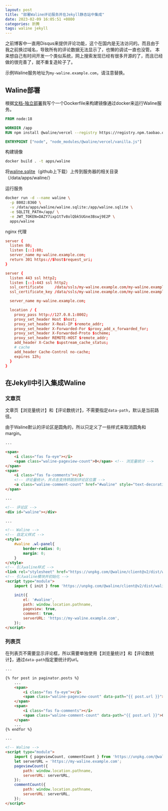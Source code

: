 ```yaml
---
layout: post
title: "部署Waline评论服务并在Jekyll静态站中集成"
date: 2023-02-09 16:05:51 +0800
categories: 折腾
tags: waline jekyll
---
```


之前博客中一直用Disqus来提供评论功能，这个在国内是无法访问的。而且由于我之前换过域名，导致所有的评论数据无法显示了，也懒的调试一直也没管。
本来想自己有时间开发一个类似系统，网上搜索发现已经有很多开源的了，而且已经做的很完善了，就不重复造轮子了。

示例Waline服务地址为`my-waline.example.com`，请注意替换。

## Waline部署

根据[文档-独立部署](https://waline.js.org/guide/deploy/vps.html)我写个一个Dockerfile来构建镜像通过docker来运行Waline服务。

```Dockerfile
FROM node:18

WORKDIR /app
RUN npm install @waline/vercel --registry https://registry.npm.taobao.org

ENTRYPOINT ["node", "node_modules/@waline/vercel/vanilla.js"]
```

构建镜像

```bash
docker build . -t apps/waline
```

将[waline.sqlite](https://github.com/walinejs/waline/blob/main/assets/waline.sqlite)（github上下载）上传到服务器的相关目录（/data/apps/waline/）

运行服务

```bash
docker run -d --name waline \
  -p 8002:8360 \
  -v /data/apps/waline/waline.sqlite:/app/waline.sqlite \
  -e SQLITE_PATH=/app/ \
  -e JWT_TOKEN=DAZY7ixp1tTv8olQbk5UGne3Bswj9E2P \
  apps/waline
```

nginx 代理

```conf
server {
  listen 80;
  listen [::]:80;
  server_name my-waline.example.com;
  return 301 https://$host$request_uri;
}

server {
  listen 443 ssl http2;
  listen [::]:443 ssl http2;
  ssl_certificate     /data/ssls/my-waline.example.com/my-waline.example.com.pem;
  ssl_certificate_key /data/ssls/my-waline.example.com/my-waline.example.com.key;

  server_name my-waline.example.com;

  location / {
    proxy_pass http://127.0.0.1:8002;
    proxy_set_header Host $host;
    proxy_set_header X-Real-IP $remote_addr;
    proxy_set_header X-Forwarded-For $proxy_add_x_forwarded_for;
    proxy_set_header X-Forwarded-Proto $scheme;
    proxy_set_header REMOTE-HOST $remote_addr;
    add_header X-Cache $upstream_cache_status;
    # cache
    add_header Cache-Control no-cache;
    expires 12h;
  }
}
```

## 在Jekyll中引入集成Waline

### 文章页

文章页【浏览量统计】和【评论数统计】，不需要指定`data-path`，默认是当前路径。

由于Waline默认的评论区是圆角的，所以只定义了一些样式来取消圆角和margin。

```html
...

<span>
    <i class="fas fa-eye"></i>
    <span class="waline-pageview-count">0</span> <!-- 浏览量统计 -->
</span>	
<span>
    <i class="fas fa-comments"></i>
    <!-- 评论量统计，并点击支持转跳到评论区位置 -->
    <a class="waline-comment-count" href="#waline" style="text-decoration: none; color: #959595;">0</a>
</span>	

...

<!-- 评论区 -->
<div id="waline"></div>

...

<!-- Waline -->
<!-- 自定义样式 -->
<style>
	#waline .wl-panel{
		border-radius: 0;
		margin: 0;
	}
</style>
<!-- 引入waline样式 -->
<link rel="stylesheet" href="https://unpkg.com/@waline/client@v2/dist/waline.css" />
<!-- 引入waline模块并初始化 -->
<script type="module">
    import { init } from 'https://unpkg.com/@waline/client@v2/dist/waline.mjs';

    init({
        el: '#waline',
        path: window.location.pathname,
        pageview: true,
        comment: true,
        serverURL: 'https://my-waline.example.com',
    });
</script>
```

### 列表页

在列表页不需要显示评论框，所以需要单独使用【浏览量统计】和【评论数统计】，通过`data-path`指定要统计的url。

```html
...

{% for post in paginator.posts %}
    ...
    <span>
        <i class="fas fa-eye"></i>
        <span class="waline-pageview-count" data-path="{{ post.url }}">0</span>
    </span>	
    <span>
        <i class="fas fa-comments"></i>
        <span class="waline-comment-count" data-path="{{ post.url }}">0</span>
    </span>	
    ...
{% endfor %}

...

<!-- Waline -->
<script type="module">
    import { pageviewCount, commentCount } from 'https://unpkg.com/@waline/client@v2/dist/waline.mjs';
    let serverURL = 'https://my-waline.example.com';
    pageviewCount({
        path: window.location.pathname,
        serverURL: serverURL,
    });
    commentCount({
        path: window.location.pathname,
        serverURL: serverURL,
    });
</script>
```